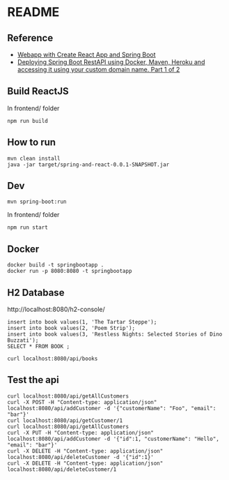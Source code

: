 # README
## Reference
- [Webapp with Create React App and Spring Boot](https://github.com/kantega/react-and-spring)
- [Deploying Spring Boot RestAPI using Docker, Maven, Heroku and accessing it using your custom domain name. Part 1 of 2](https://medium.com/@urbanswati/deploying-spring-boot-restapi-using-docker-maven-heroku-and-accessing-it-using-your-custom-aa04798c0112)

## Build ReactJS
In frontend/ folder
```
npm run build
```

## How to run
```
mvn clean install
java -jar target/spring-and-react-0.0.1-SNAPSHOT.jar
```

## Dev
```
mvn spring-boot:run
```
In frontend/ folder
```
npm run start
```

## Docker
```
docker build -t springbootapp .
docker run -p 8080:8080 -t springbootapp
```

## H2 Database
http://localhost:8080/h2-console/
```
insert into book values(1, 'The Tartar Steppe');
insert into book values(2, 'Poem Strip');
insert into book values(3, 'Restless Nights: Selected Stories of Dino Buzzati');
SELECT * FROM BOOK ;
```
```
curl localhost:8080/api/books
```

## Test the api
```
curl localhost:8080/api/getAllCustomers
curl -X POST -H "Content-type: application/json" localhost:8080/api/addCustomer -d '{"customerName": "Foo", "email": "bar"}'
curl localhost:8080/api/getCustomer/1
curl localhost:8080/api/getAllCustomers
curl -X PUT -H "Content-type: application/json" localhost:8080/api/addCustomer -d '{"id":1, "customerName": "Hello", "email": "bar"}'
curl -X DELETE -H "Content-type: application/json" localhost:8080/api/deleteCustomer -d '{"id":1}'
curl -X DELETE -H "Content-type: application/json" localhost:8080/api/deleteCustomer/1
```